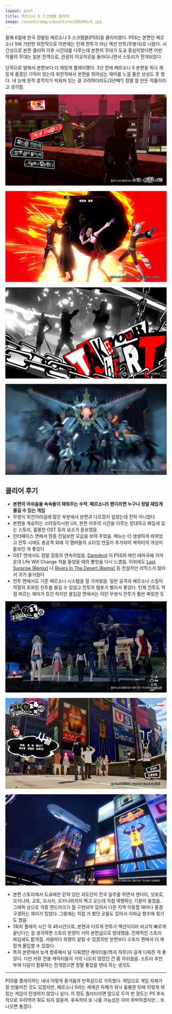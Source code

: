 ```yaml
---
layout: post
title: 페르소나 5 스크램블 클리어
image: /assets/img/subculture/201005/0.jpg
---
```


올해 6월에 한국 정발된 페르소나 5 스크램블(P5S)을 클리어했다.
P5S는 본편인 페르소나 5에 기반한 외전작으로 이번에는 턴제 전투가 아닌 액션 전투(무쌍식)로 나왔다.
시간상으로 본편 클리어 이후 시간대를 다루는데
본편의 무대가 도쿄 중심이었다면 이번 작품의 무대는 일본 전역으로, 관광지 이곳저곳을 돌아다니면서 스토리가 전개되었다.

단적으로 말해서 본편보다 더 재밌게 플레이했다.
3년 전에 페르소나 5 본편을 워낙 재밌게 즐겼던 기억이 있는데 외전작에서 본편을 뛰어넘는 재미를 느낄 줄은 상상도 못 했다.
내 눈에 원작 콩깍지가 씌워져 있는 걸 고려하더라도(3년째?) 정말 잘 만든 작품이라고 생각함.

![1](/assets/img/subculture/201005/1.jpeg)

![2](/assets/img/subculture/201005/2.jpeg)

![4](/assets/img/subculture/201005/4.jpeg)

![3](/assets/img/subculture/201005/3.jpeg)

## 클리어 후기

* **본편의 아쉬움을 속속들이 채워주는 수작. 페르소나5 팬이라면 누구나 정말 재밌게 즐길 수 있는 게임**
* 무쌍식 외전이라길래 많은 부분에서 본편과 다르겠지 싶었는데 전혀 아니었다
* 본편을 계승하는 스타일리시한 UX, 본편 이후의 시간을 다루는 방대하고 짜임새 있는 스토리, 훌륭한 OST 등의 요소가 돋보였음
* 인터페이스 면에서 한층 진일보한 모습을 보여 주었음.
메뉴는 더 생생하게 바뀌었고 전투 시에도 총공격 외에 각 멤버들의 쇼타임 연출이 추가되어 캐릭터의 개성이 돋보인 게 좋았다
* OST 면에서도 정말 감동의 연속이었음.
[Daredevil](https://www.youtube.com/watch?v=3ucIdYj42sM&ab_channel=PSC) 이 P5S의 메인 테마곡에 가까운데
Life Will Change 처음 들었을 때의 뽕맛을 다시 느꼈음.
이외에도 [Last Surprise (Remix)](https://www.youtube.com/watch?v=JlHe6oHVgyU&ab_channel=JonahLaining) 나
[Rivers In The Desert (Remix)](https://www.youtube.com/watch?v=msMMcA8gmr0&ab_channel=JonahLaining) 등 전설적인 리믹스가 많아서 귀가 즐거웠다
* 전투 면에서도 기존 페르소나 시스템을 잘 가져왔음. 일반 공격과 페르소나 스킬이 적절히 조화된 전투를 즐길 수 있었고 전투의 템포가 빨라서 좋았다.
턴제 전투도 약점 찌르는 재미가 있긴 하지만 몰입감 면에서는 이런 무쌍식 전투가 훨씬 짜릿한 듯

![5](/assets/img/subculture/201005/5.jpg)

![6](/assets/img/subculture/201005/6.jpeg)

![7](/assets/img/subculture/201005/7.jpeg)

* 본편 스토리에서 도쿄에만 갇혀 있던 괴도단이 전국 일주를 하면서 센다이, 삿포로, 오키나와, 교토, 오사카, 오키나와까지 찍고 오는데 직접 여행하는 기분이 들었음.
그래픽 상으로 각종 랜드마크가 잘 구현되어 있어서 다른 지역 이동할 때마다 풍경 구경하는 재미가 있었다.
그중에는 직접 가 봤던 곳들도 있어서 이따금 향수에 젖기도 했음
* 1회차 플레이 시간 약 45시간으로, 본편과 다르게 전투가 액션식이라 비교적 빠르게 끝난다는 걸 생각하면 스토리 분량이 거의 본편급으로 방대했음.
전체적인 스토리 짜임새도 합격점. 사람마다 취향이 갈릴 수 있겠지만 본편보다 스토리 면에서 더 재밌게 몰입할 수 있었다
* 특히 본편에서 늦게 합류해서 덜 다뤄졌던 캐릭터들(특히 하루)이 길게 다뤄진 게 좋았다.
다만 커뮤 전용 캐릭터들이 거의 나오지 않았던 건 좀 아쉬웠음. 스토리 후반부에 다같이 합류하는 전개였으면 정말 좋았을 텐데 하는 생각도

---

P5S를 플레이하는 내내 이렇게 즐거움과 만족감으로 가득했다. 
여담으로 게임 자체가 잘 만들어진 것도 있겠지만, 페르소나 5라는 세계관 자체가 워낙 훌륭한 탓에 이렇게 재밌는 게임이 탄생하지 않았나 싶다.
이 정도 퀄리티라면 앞으로 두어 번 정도는 P5 후속작으로 우려먹어 줘도 되지 않을까. 후속작이 또 나올 가능성은 아마 희박하겠지만... 또 나오면 좋겠다.
